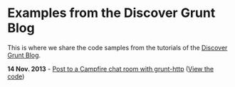 Examples from the Discover Grunt Blog
============

This is where we share the code samples from the tutorials of the [Discover Grunt Blog](http://discovergrunt.com/blog/).

**14 Nov. 2013** - [Post to a Campfire chat room with grunt-http](http://discovergrunt.com/blog/post-to-a-campfire-chat-room-with-grunt-http/) ([View the code](https://github.com/DiscoverGrunt/code-samples/tree/master/post-to-campfire-with-grunt))
